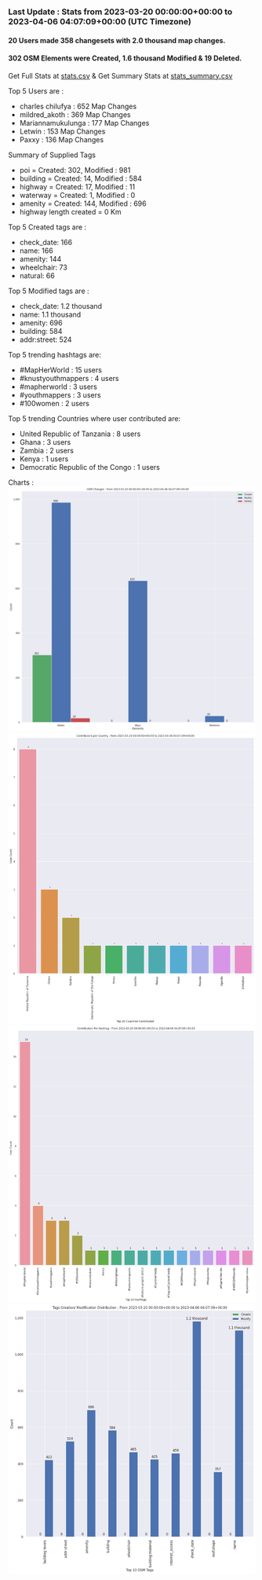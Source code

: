 ### Last Update : Stats from 2023-03-20 00:00:00+00:00 to 2023-04-06 04:07:09+00:00 (UTC Timezone)

#### 20 Users made 358 changesets with 2.0 thousand map changes.
#### 302 OSM Elements were Created, 1.6 thousand Modified & 19 Deleted.
Get Full Stats at [stats.csv](/stats/mapherworld/Daily/stats.csv)
 & Get Summary Stats at [stats_summary.csv](/stats/mapherworld/Daily/stats_summary.csv)

Top 5 Users are : 
- charles chilufya : 652 Map Changes
- mildred_akoth : 369 Map Changes
- Mariannamukulunga : 177 Map Changes
- Letwin : 153 Map Changes
- Paxxy : 136 Map Changes

Summary of Supplied Tags
- poi = Created: 302, Modified : 981
- building = Created: 14, Modified : 584
- highway = Created: 17, Modified : 11
- waterway = Created: 1, Modified : 0
- amenity = Created: 144, Modified : 696
- highway length created = 0 Km


Top 5 Created tags are :
- check_date: 166
- name: 166
- amenity: 144
- wheelchair: 73
- natural: 66


Top 5 Modified tags are :
- check_date: 1.2 thousand
- name: 1.1 thousand
- amenity: 696
- building: 584
- addr:street: 524


Top 5 trending hashtags are:
- #MapHerWorld : 15 users
- #knustyouthmappers : 4 users
- #mapherworld : 3 users
- #youthmappers : 3 users
- #100women : 2 users


Top 5 trending Countries where user contributed are:
- United Republic of Tanzania : 8 users
- Ghana : 3 users
- Zambia : 2 users
- Kenya : 1 users
- Democratic Republic of the Congo : 1 users


 Charts : 
![Alt text](./stats_osm_changes.png) 
![Alt text](./stats_users_per_country.png) 
![Alt text](./stats_users_per_hashtag.png) 
![Alt text](./stats_tags.png) 
